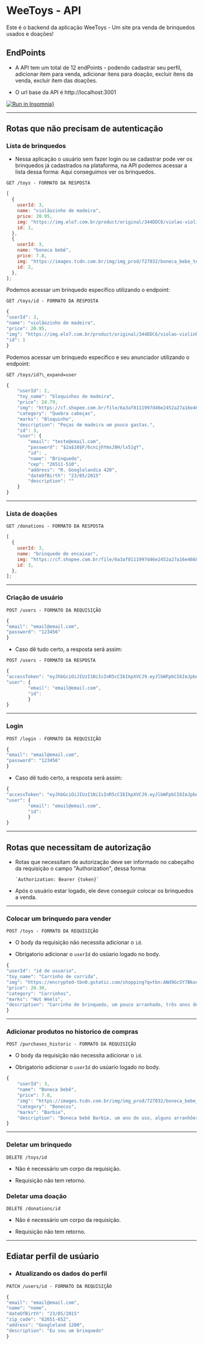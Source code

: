 # WeeToys - API

Este é o backend da aplicação WeeToys - Um site pra venda de brinquedos usados e doações!

## EndPoints

- A API tem um total de 12 endPoints - podendo cadastrar seu perfil, adicionar item para venda, adicionar itens para doação, excluir itens da venda,
  excluir item das doações.

- O url base da API é http://localhost:3001

[![Run in Insomnia}](https://insomnia.rest/images/run.svg)](https://insomnia.rest/run/?label=WeeToys%20Fake%20API&uri=https%3A%2F%2Fraw.githubusercontent.com%2FDiegoAndreLeffa%2Finsomnia-Fake-API-WeeToys%2Fmain%2FexportInsomniaWeeToys.json)

---

## Rotas que não precisam de autenticação

### Lista de brinquedos

- Nessa aplicação o usuário sem fazer login ou se cadastrar pode ver os brinquedos já cadastrados na plataforma, na API podemos acessar a lista dessa forma: Aqui conseguimos ver os brinquedos.

`GET /toys - FORMATO DA RESPOSTA`

```javascript
[
  {
    userId: 3,
    name: "violãozinho de madeira",
    price: 20.95,
    img: "https://img.elo7.com.br/product/original/344DDC6/violao-violinha-infantil-brinquedo-musical-viola-infantil.jpg",
    id: 1,
  },
  {
    userId: 3,
    name: "boneca bebê",
    price: 7.8,
    img: "https://images.tcdn.com.br/img/img_prod/727032/boneca_bebe_te_quero_949_1_2bb5a0f480a692aa4b6702e1bcb5f18f.jpg",
    id: 2,
  },
];
```

Podemos acessar um brinquedo específico utilizando o endpoint:

`GET /toys/id - FORMATO DA RESPOSTA`

```javascript
{
"userId": 3,
"name": "violãozinho de madeira",
"price": 20.95,
"img": "https://img.elo7.com.br/product/original/344DDC6/violao-violinha-infantil-brinquedo-musical-viola-infantil.jpg",
"id": 1
}
```

Podemos acessar um brinquedo específico e seu anunciador utilizando o endpoint:

`GET /toys/id?\_expand=user`

```javascript
{
	"userId": 2,
	"toy_name": "bloquinhos de madeira",
	"price": 24.79,
	"img": "https://cf.shopee.com.br/file/6a3af8111997d46e2452a27a16e4668b",
	"category": "Quebra cabeças",
	"marks": "Bloquinho",
	"description": "Peças de madeira um pouco gastas.",
	"id": 3,
	"user": {
		"email": "teste@email.com",
		"password": "$2a$10$F/6cnijhYmsJ8H/lx51gY",
		"id": ,
		"name": "Brinquedo",
		"cep": "26511-510",
		"address": "R. Googlelandia 420",
		"dateOfBirth": "23/05/2015"
		"description": ""
	}
}
```

---

### Lista de doações

`GET /donations - FORMATO DA RESPOSTA`

```javascript
[
  {
    userId: 3,
    name: "brinquedo de encaixar",
    img: "https://cf.shopee.com.br/file/6a3af8111997d46e2452a27a16e4668b",
    id: 3,
  },
];
```

---

### Criação de usuário

`POST /users - FORMATO DA REQUISIÇÃO`

```javascript
{
"email": "email@email.com",
"password": "123456"
}
```

- Caso dê tudo certo, a resposta será assim:

`POST /users - FORMATO DA RESPOSTA`

```javascript
{
"accessToken": "eyJhbGciOiJIUzI1NiIsInR5cCI6IkpXVCJ9.eyJlbWFpbCI6ImJpbnF1ZWRMUBlbWFpbC5jb20iLCJpYXQiOjE2NzI3NTE0NTMsImV4cCI6MTY3Mjc1NTA1Mywic3ViIjoiMyJ9.lnOinVT_JWGN9znvWqmAmuLJXhBfqY5NTncmvsLlr0",
"user": {
        "email": "email@email.com",
        "id":
        }
}
```

---

### Login

`POST /login - FORMATO DA REQUISIÇÃO`

```javascript
{
"email": "email@email.com",
"password": "123456"
}
```

- Caso dê tudo certo, a resposta será assim:

```javascript
{
"accessToken": "eyJhbGciOiJIUzI1NiIsInR5cCI6IkpXVCJ9.eyJlbWFpbCI6ImJpbnF1ZRvQGVtYWlsLmNvbSIsImlhdCI6MTY3Mjc2Njk3NSwiZXhwIjoxNjcyNzcwNTc1LCJzdWIiOiIyIn0.5SaUZdzYglSi4THOjJb-eiu7ppX3XChFRbr8UdcreBM",
"user": {
        "email": "email@email.com",
        "id":
        }
}
```

---

## Rotas que necessitam de autorização

- Rotas que necessitam de autorização deve ser informado no cabeçalho da requisição o campo "Authorization", dessa forma:

      `Authorization: Bearer {token}`

- Após o usuário estar logado, ele deve conseguir colocar os brinquedos a venda.

---

### Colocar um brinquedo para vender

`POST /toys - FORMATO DA REQUISIÇÃO`

- O body da requisição não necessita adicionar o `id`.

- Obrigatorio adicionar o `userId` do usúario logado no body.

```javascript
{
"userId": "id de usuario",
"toy_name": "Carrinho de corrida",
"img": "https://encrypted-tbn0.gstatic.com/shopping?q=tbn:ANd9GcSY7Bkoq-gbtroZhdryza3qmSC0mTuFtrN8dORSzaleOS7zg8dNlcHGqqT4ZF2qT099wSf8Vj8nSA&usqp=CAc",
"price": 20.30,
"category": "Carrinhos",
"marks": "Hot Weels",
"description": "Carrinho de brinquedo, um pouco arranhado, três anos de uso.",
}
```

---

### Adicionar produtos no historico de compras

`POST /purchases_historic - FORMATO DA REQUISIÇÃO`

- O body da requisição não necessita adicionar o `id`.

- Obrigatorio adicionar o `userId` do usúario logado no body.

```javascript
{
	"userId": 3,
	"name": "Boneca bebê",
	"price": 7.8,
	"img": "https://images.tcdn.com.br/img/img_prod/727032/boneca_bebe_te_quero_949_1_2bb5a0f480a692aa4b6702e1bcb5f18f.jpg",
	"category": "Bonecos",
	"marks": "Barbie",
	"description": "Boneca bebê Barbie, um ano de uso, alguns arranhões."
}
```

---

### Deletar um brinquedo

`DELETE /toys/id`

- Não é necessário um corpo da requisição.

- Requisição não tem retorno.

### Deletar uma doação

`DELETE /donations/id`

- Não é necessário um corpo da requisição.

- Requisição não tem retorno.

---

## Ediatar perfil de usúario

- ### Atualizando os dados do perfil

`PATCH /users/id - FORMATO DA REQUISIÇÃO`

```javascript
{
"email": "email@email.com",
"name": "nome",
"dateOfBirth": "23/05/2015"
"zip_code": "62651-652",
"address": "Googleland 1200",
"description": "Eu sou um brinquedo"
}
```

